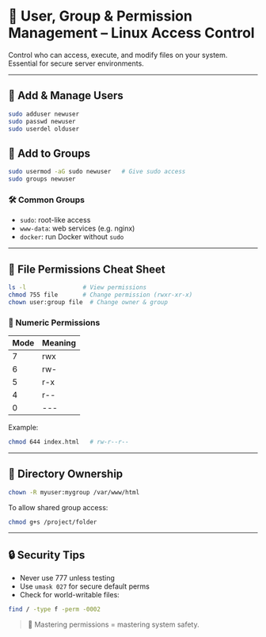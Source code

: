 # 👥 User, Group & Permission Management – Linux Access Control

Control who can access, execute, and modify files on your system. Essential for secure server environments.

---

## 👤 Add & Manage Users
```bash
sudo adduser newuser
sudo passwd newuser
sudo userdel olduser
```

## 👥 Add to Groups
```bash
sudo usermod -aG sudo newuser   # Give sudo access
sudo groups newuser
```

### 🛠 Common Groups
- `sudo`: root-like access
- `www-data`: web services (e.g. nginx)
- `docker`: run Docker without `sudo`

---

## 📂 File Permissions Cheat Sheet
```bash
ls -l                # View permissions
chmod 755 file       # Change permission (rwxr-xr-x)
chown user:group file  # Change owner & group
```

### 🔢 Numeric Permissions
| Mode | Meaning        |
|------|----------------|
| 7    | rwx            |
| 6    | rw-            |
| 5    | r-x            |
| 4    | r--            |
| 0    | ---            |

Example:
```bash
chmod 644 index.html   # rw-r--r--
```

---

## 📁 Directory Ownership
```bash
chown -R myuser:mygroup /var/www/html
```

To allow shared group access:
```bash
chmod g+s /project/folder
```

---

## 🔒 Security Tips
- Never use 777 unless testing
- Use `umask 027` for secure default perms
- Check for world-writable files:
```bash
find / -type f -perm -0002
```

> 🧠 Mastering permissions = mastering system safety.

